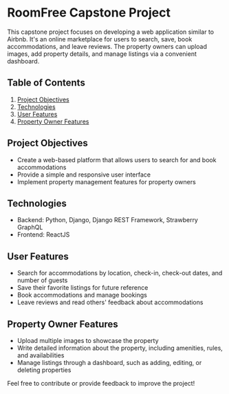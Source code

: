 # RoomFree Capstone Project

This capstone project focuses on developing a web application similar to Airbnb. It's an online marketplace for users to search, save, book accommodations, and leave reviews. The property owners can upload images, add property details, and manage listings via a convenient dashboard.

## Table of Contents
1. [Project Objectives](#project-objectives)
2. [Technologies](#technologies)
3. [User Features](#user-features)
4. [Property Owner Features](#property-owner-features)

<a name="project-objectives"></a>
## Project Objectives
- Create a web-based platform that allows users to search for and book accommodations
- Provide a simple and responsive user interface
- Implement property management features for property owners

<a name="technologies"></a>
## Technologies
- Backend: Python, Django, Django REST Framework, Strawberry GraphQL
- Frontend: ReactJS

<a name="user-features"></a>
## User Features
- Search for accommodations by location, check-in, check-out dates, and number of guests
- Save their favorite listings for future reference
- Book accommodations and manage bookings
- Leave reviews and read others' feedback about accommodations

<a name="property-owner-features"></a>
## Property Owner Features
- Upload multiple images to showcase the property
- Write detailed information about the property, including amenities, rules, and availabilities
- Manage listings through a dashboard, such as adding, editing, or deleting properties

Feel free to contribute or provide feedback to improve the project!
